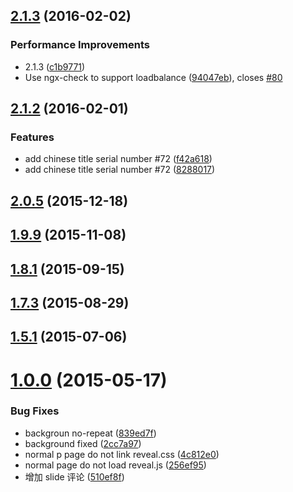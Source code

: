 <a name="2.1.3"></a>
## [2.1.3](https://github.com/Laisky/laisky-blog/compare/2.1.2...v2.1.3) (2016-02-02)


### Performance Improvements

* 2.1.3 ([c1b9771](https://github.com/Laisky/laisky-blog/commit/c1b9771))
* Use ngx-check to support loadbalance ([94047eb](https://github.com/Laisky/laisky-blog/commit/94047eb)), closes [#80](https://github.com/Laisky/laisky-blog/issues/80)



<a name="2.1.2"></a>
## [2.1.2](https://github.com/Laisky/laisky-blog/compare/2.0.5...2.1.2) (2016-02-01)


### Features

* add chinese title serial number #72 ([f42a618](https://github.com/Laisky/laisky-blog/commit/f42a618))
* add chinese title serial number #72 ([8288017](https://github.com/Laisky/laisky-blog/commit/8288017))



<a name="2.0.5"></a>
## [2.0.5](https://github.com/Laisky/laisky-blog/compare/1.9.9...2.0.5) (2015-12-18)




<a name="1.9.9"></a>
## [1.9.9](https://github.com/Laisky/laisky-blog/compare/1.8.1...1.9.9) (2015-11-08)




<a name="1.8.1"></a>
## [1.8.1](https://github.com/Laisky/laisky-blog/compare/1.7.3...1.8.1) (2015-09-15)




<a name="1.7.3"></a>
## [1.7.3](https://github.com/Laisky/laisky-blog/compare/1.5.1...1.7.3) (2015-08-29)




<a name="1.5.1"></a>
## [1.5.1](https://github.com/Laisky/laisky-blog/compare/1.0.0...1.5.1) (2015-07-06)




<a name="1.0.0"></a>
# [1.0.0](https://github.com/Laisky/laisky-blog/compare/839ed7f...1.0.0) (2015-05-17)


### Bug Fixes

* backgroun no-repeat ([839ed7f](https://github.com/Laisky/laisky-blog/commit/839ed7f))
* background fixed ([2cc7a97](https://github.com/Laisky/laisky-blog/commit/2cc7a97))
* normal p page do not link reveal.css ([4c812e0](https://github.com/Laisky/laisky-blog/commit/4c812e0))
* normal page do not load reveal.js ([256ef95](https://github.com/Laisky/laisky-blog/commit/256ef95))
* 增加 slide 评论 ([510ef8f](https://github.com/Laisky/laisky-blog/commit/510ef8f))



